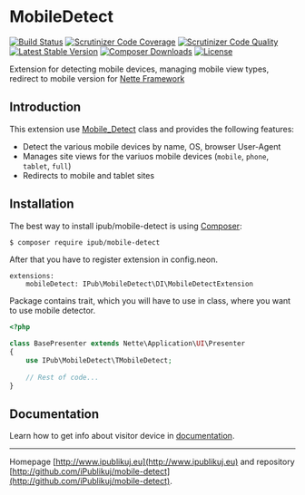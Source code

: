 # MobileDetect

[![Build Status](https://img.shields.io/travis/iPublikuj/mobile-detect.svg?style=flat-square)](https://travis-ci.org/iPublikuj/mobile-detect)
[![Scrutinizer Code Coverage](https://img.shields.io/scrutinizer/coverage/g/iPublikuj/mobile-detect.svg?style=flat-square)](https://scrutinizer-ci.com/g/iPublikuj/mobile-detect/?branch=master)
[![Scrutinizer Code Quality](https://img.shields.io/scrutinizer/g/iPublikuj/mobile-detect.svg?style=flat-square)](https://scrutinizer-ci.com/g/iPublikuj/mobile-detect/?branch=master)
[![Latest Stable Version](https://img.shields.io/packagist/v/ipub/mobile-detect.svg?style=flat-square)](https://packagist.org/packages/ipub/mobile-detect)
[![Composer Downloads](https://img.shields.io/packagist/dt/ipub/mobile-detect.svg?style=flat-square)](https://packagist.org/packages/ipub/mobile-detect)
[![License](https://img.shields.io/packagist/l/ipub/mobile-detect.svg?style=flat-square)](https://packagist.org/packages/ipub/mobile-detect)

Extension for detecting mobile devices, managing mobile view types, redirect to mobile version for [Nette Framework](http://nette.org/)

## Introduction

This extension use [Mobile_Detect](https://github.com/serbanghita/Mobile-Detect) class and provides the following features:

* Detect the various mobile devices by name, OS, browser User-Agent
* Manages site views for the variuos mobile devices (`mobile`, `phone`, `tablet`, `full`)
* Redirects to mobile and tablet sites

## Installation

The best way to install ipub/mobile-detect is using  [Composer](http://getcomposer.org/):

```sh
$ composer require ipub/mobile-detect
```

After that you have to register extension in config.neon.

```neon
extensions:
	mobileDetect: IPub\MobileDetect\DI\MobileDetectExtension
```

Package contains trait, which you will have to use in class, where you want to use mobile detector.

```php
<?php

class BasePresenter extends Nette\Application\UI\Presenter
{
    use IPub\MobileDetect\TMobileDetect;
    
    // Rest of code...
}
```

## Documentation

Learn how to get info about visitor device in [documentation](https://github.com/iPublikuj/mobile-detect/blob/master/docs/en/index.md).

***
Homepage [http://www.ipublikuj.eu](http://www.ipublikuj.eu) and repository [http://github.com/iPublikuj/mobile-detect](http://github.com/iPublikuj/mobile-detect).
